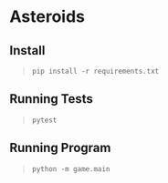 # Asteroids

## Install

> `pip install -r requirements.txt`

## Running Tests

> `pytest`

## Running Program

> `python -m game.main`